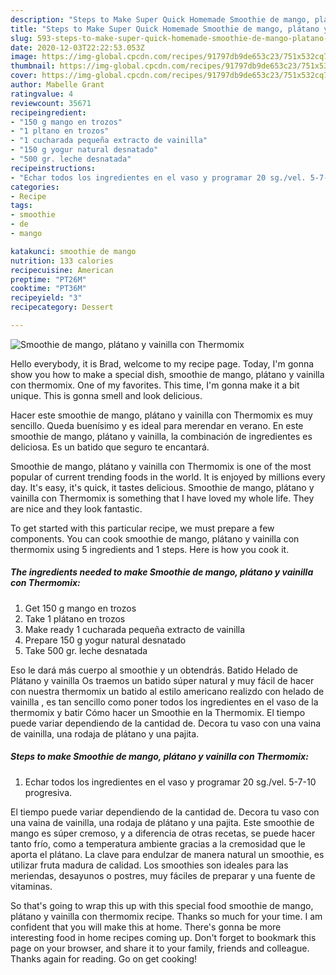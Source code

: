 ```yaml
---
description: "Steps to Make Super Quick Homemade Smoothie de mango, plátano y vainilla con Thermomix"
title: "Steps to Make Super Quick Homemade Smoothie de mango, plátano y vainilla con Thermomix"
slug: 593-steps-to-make-super-quick-homemade-smoothie-de-mango-platano-y-vainilla-con-thermomix
date: 2020-12-03T22:22:53.053Z
image: https://img-global.cpcdn.com/recipes/91797db9de653c23/751x532cq70/smoothie-de-mango-platano-y-vainilla-con-thermomix-foto-principal.jpg
thumbnail: https://img-global.cpcdn.com/recipes/91797db9de653c23/751x532cq70/smoothie-de-mango-platano-y-vainilla-con-thermomix-foto-principal.jpg
cover: https://img-global.cpcdn.com/recipes/91797db9de653c23/751x532cq70/smoothie-de-mango-platano-y-vainilla-con-thermomix-foto-principal.jpg
author: Mabelle Grant
ratingvalue: 4
reviewcount: 35671
recipeingredient:
- "150 g mango en trozos"
- "1 pltano en trozos"
- "1 cucharada pequeña extracto de vainilla"
- "150 g yogur natural desnatado"
- "500 gr. leche desnatada"
recipeinstructions:
- "Echar todos los ingredientes en el vaso y programar 20 sg./vel. 5-7-10 progresiva."
categories:
- Recipe
tags:
- smoothie
- de
- mango

katakunci: smoothie de mango 
nutrition: 133 calories
recipecuisine: American
preptime: "PT26M"
cooktime: "PT36M"
recipeyield: "3"
recipecategory: Dessert

---
```



![Smoothie de mango, plátano y vainilla con Thermomix](https://img-global.cpcdn.com/recipes/91797db9de653c23/751x532cq70/smoothie-de-mango-platano-y-vainilla-con-thermomix-foto-principal.jpg)

Hello everybody, it is Brad, welcome to my recipe page. Today, I'm gonna show you how to make a special dish, smoothie de mango, plátano y vainilla con thermomix. One of my favorites. This time, I'm gonna make it a bit unique. This is gonna smell and look delicious.

Hacer este smoothie de mango, plátano y vainilla con Thermomix es muy sencillo. Queda buenísimo y es ideal para merendar en verano. En este smoothie de mango, plátano y vainilla, la combinación de ingredientes es deliciosa. Es un batido que seguro te encantará.

Smoothie de mango, plátano y vainilla con Thermomix is one of the most popular of current trending foods in the world. It is enjoyed by millions every day. It's easy, it's quick, it tastes delicious. Smoothie de mango, plátano y vainilla con Thermomix is something that I have loved my whole life. They are nice and they look fantastic.


To get started with this particular recipe, we must prepare a few components. You can cook smoothie de mango, plátano y vainilla con thermomix using 5 ingredients and 1 steps. Here is how you cook it.

<!--inarticleads1-->

##### The ingredients needed to make Smoothie de mango, plátano y vainilla con Thermomix:

1. Get 150 g mango en trozos
1. Take 1 plátano en trozos
1. Make ready 1 cucharada pequeña extracto de vainilla
1. Prepare 150 g yogur natural desnatado
1. Take 500 gr. leche desnatada


Eso le dará más cuerpo al smoothie y un obtendrás. Batido Helado de Plátano y vainilla Os traemos un batido súper natural y muy fácil de hacer con nuestra thermomix un batido al estilo americano realizdo con helado de vainilla , es tan sencillo como poner todos los ingredientes en el vaso de la thermomix y batir Cómo hacer un Smoothie en la Thermomix. El tiempo puede variar dependiendo de la cantidad de. Decora tu vaso con una vaina de vainilla, una rodaja de plátano y una pajita. 

<!--inarticleads2-->

##### Steps to make Smoothie de mango, plátano y vainilla con Thermomix:

1. Echar todos los ingredientes en el vaso y programar 20 sg./vel. 5-7-10 progresiva.


El tiempo puede variar dependiendo de la cantidad de. Decora tu vaso con una vaina de vainilla, una rodaja de plátano y una pajita. Este smoothie de mango es súper cremoso, y a diferencia de otras recetas, se puede hacer tanto frío, como a temperatura ambiente gracias a la cremosidad que le aporta el plátano. La clave para endulzar de manera natural un smoothie, es utilizar fruta madura de calidad. Los smoothies son ideales para las meriendas, desayunos o postres, muy fáciles de preparar y una fuente de vitaminas. 

So that's going to wrap this up with this special food smoothie de mango, plátano y vainilla con thermomix recipe. Thanks so much for your time. I am confident that you will make this at home. There's gonna be more interesting food in home recipes coming up. Don't forget to bookmark this page on your browser, and share it to your family, friends and colleague. Thanks again for reading. Go on get cooking!
